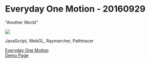 # Everyday One Motion - 20160929  

"Another World"  

![](20160915.gif)  

JavaScript, WebGL, Raymarcher, Pathtracer  

[Everyday One Motion](http://motions.work/motion/417)  
[Demo Page](http://fms-cat-eom.github.io/20160929/dist)  
